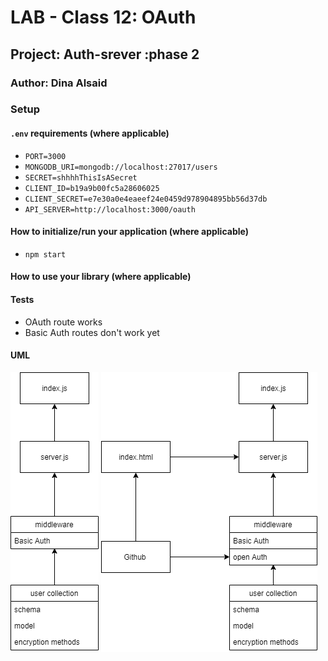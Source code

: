 # LAB - Class 12: OAuth

## Project: Auth-srever :phase 2

### Author: Dina Alsaid

### Setup

#### `.env` requirements (where applicable)

- `PORT=3000`
- `MONGODB_URI=mongodb://localhost:27017/users`
- `SECRET=shhhhThisIsASecret`
- `CLIENT_ID=b19a9b00fc5a28606025`
- `CLIENT_SECRET=e7e30a0e4eaeef24e0459d978904895bb56d37db`
- `API_SERVER=http://localhost:3000/oauth`

#### How to initialize/run your application (where applicable)

- `npm start`

#### How to use your library (where applicable)

#### Tests

- OAuth route works
- Basic Auth routes don't work yet

#### UML

![class 11 UML](./class11.png)
![class 12 UML](./class12.png)
